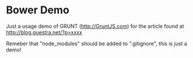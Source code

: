 Bower Demo
=============

Just a usage demo of GRUNT (http://GruntJS.com) for the article found at http://blog.guestra.net/?p=xxxx

Remeber that "node_modules" should be added to ".gitignore", this is just a demo!

